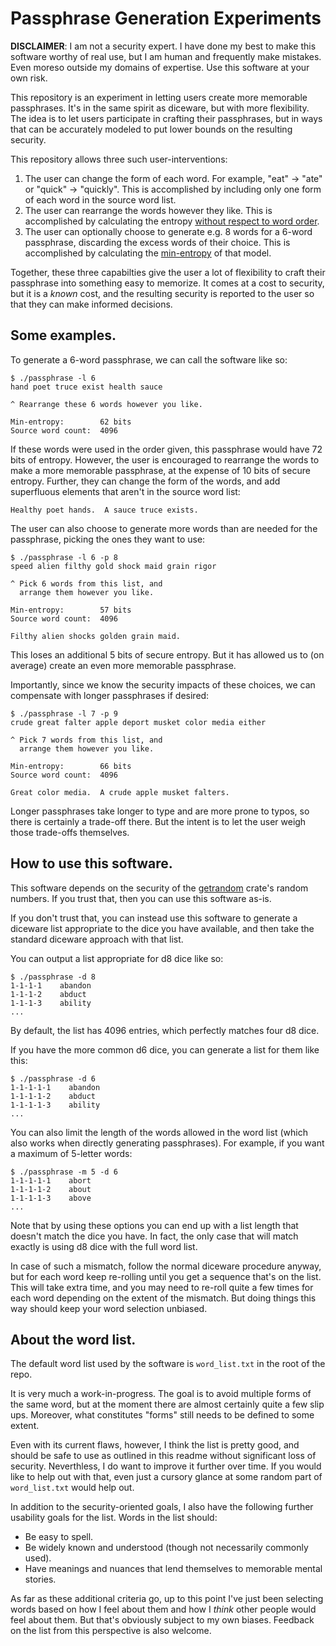 # Passphrase Generation Experiments

**DISCLAIMER**: I am not a security expert.  I have done my best to make this software worthy of real use, but I am human and frequently make mistakes.  Even moreso outside my domains of expertise.  Use this software at your own risk.

This repository is an experiment in letting users create more memorable passphrases.  It's in the same spirit as diceware, but with more flexibility.  The idea is to let users participate in crafting their passphrases, but in ways that can be accurately modeled to put lower bounds on the resulting security.

This repository allows three such user-interventions:

1. The user can change the form of each word.  For example, "eat" -> "ate" or "quick" -> "quickly".  This is accomplished by including only one form of each word in the source word list.
2. The user can rearrange the words however they like.  This is accomplished by calculating the entropy [without respect to word order](https://en.wikipedia.org/wiki/Combination).
3. The user can optionally choose to generate e.g. 8 words for a 6-word passphrase, discarding the excess words of their choice.  This is accomplished by calculating the [min-entropy](https://en.wikipedia.org/wiki/Min-entropy) of that model.

Together, these three capabilties give the user a lot of flexibility to craft their passphrase into something easy to memorize.  It comes at a cost to security, but it is a *known* cost, and the resulting security is reported to the user so that they can make informed decisions.


## Some examples.

To generate a 6-word passphrase, we can call the software like so:

```
$ ./passphrase -l 6
hand poet truce exist health sauce

^ Rearrange these 6 words however you like.

Min-entropy:        62 bits
Source word count:  4096
```

If these words were used in the order given, this passphrase would have 72 bits of entropy.  However, the user is encouraged to rearrange the words to make a more memorable passphrase, at the expense of 10 bits of secure entropy.  Further, they can change the form of the words, and add superfluous elements that aren't in the source word list:

```
Healthy poet hands.  A sauce truce exists.
```

The user can also choose to generate more words than are needed for the passphrase, picking the ones they want to use:

```
$ ./passphrase -l 6 -p 8
speed alien filthy gold shock maid grain rigor 

^ Pick 6 words from this list, and
  arrange them however you like.

Min-entropy:        57 bits
Source word count:  4096
```

```
Filthy alien shocks golden grain maid. 
```

This loses an additional 5 bits of secure entropy.  But it has allowed us to (on average) create an even more memorable passphrase.

Importantly, since we know the security impacts of these choices, we can compensate with longer passphrases if desired:

```
$ ./passphrase -l 7 -p 9
crude great falter apple deport musket color media either

^ Pick 7 words from this list, and
  arrange them however you like.

Min-entropy:        66 bits
Source word count:  4096
```

```
Great color media.  A crude apple musket falters.
```

Longer passphrases take longer to type and are more prone to typos, so there is certainly a trade-off there.  But the intent is to let the user weigh those trade-offs themselves.




## How to use this software.

This software depends on the security of the [getrandom](https://crates.io/crates/getrandom) crate's random numbers.  If you trust that, then you can use this software as-is.

If you don't trust that, you can instead use this software to generate a diceware list appropriate to the dice you have available, and then take the standard diceware approach with that list.

You can output a list appropriate for d8 dice like so:

```
$ ./passphrase -d 8
1-1-1-1    abandon
1-1-1-2    abduct
1-1-1-3    ability
...
```

By default, the list has 4096 entries, which perfectly matches four d8 dice.

If you have the more common d6 dice, you can generate a list for them like this:

```
$ ./passphrase -d 6
1-1-1-1-1    abandon
1-1-1-1-2    abduct
1-1-1-1-3    ability
...
```

You can also limit the length of the words allowed in the word list (which also works when directly generating passphrases).  For example, if you want a maximum of 5-letter words:

```
$ ./passphrase -m 5 -d 6
1-1-1-1-1    abort
1-1-1-1-2    about
1-1-1-1-3    above
...
```

Note that by using these options you can end up with a list length that doesn't match the dice you have.  In fact, the only case that will match exactly is using d8 dice with the full word list.

In case of such a mismatch, follow the normal diceware procedure anyway, but for each word keep re-rolling until you get a sequence that's on the list.  This will take extra time, and you may need to re-roll quite a few times for each word depending on the extent of the mismatch.  But doing things this way should keep your word selection unbiased.


## About the word list.

The default word list used by the software is `word_list.txt` in the root of the repo.

It is very much a work-in-progress.  The goal is to avoid multiple forms of the same word, but at the moment there are almost certainly quite a few slip ups.  Moreover, what constitutes "forms" still needs to be defined to some extent.

Even with its current flaws, however, I think the list is pretty good, and should be safe to use as outlined in this readme without significant loss of security.  Neverthless, I do want to improve it further over time.  If you would like to help out with that, even just a cursory glance at some random part of `word_list.txt` would help out.

In addition to the security-oriented goals, I also have the following further usability goals for the list.  Words in the list should:

* Be easy to spell.
* Be widely known and understood (though not necessarily commonly used).
* Have meanings and nuances that lend themselves to memorable mental stories.

As far as these additional criteria go, up to this point I've just been selecting words based on how I feel about them and how I *think* other people would feel about them.  But that's obviously subject to my own biases.  Feedback on the list from this perspective is also welcome.
